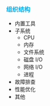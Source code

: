### <font color=#00b0f0>组织结构</font>

- 内置工具
- 子系统
    - CPU
    - 内存
    - 文件系统
    - 磁盘 I/O
    - 网络 I/O
    - 进程
- 故障排查
- 性能优化
- 其他
